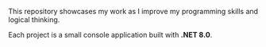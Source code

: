 This repository showcases my work as I improve my programming skills and logical thinking.

Each project is a small console application built with **.NET 8.0**.
